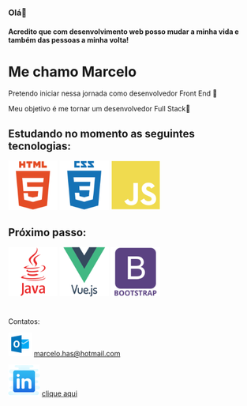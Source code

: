 ### Olá👋 
#### Acredito que com desenvolvimento web posso mudar a minha vida e também das pessoas a minha volta!
# Me chamo Marcelo # 

Pretendo iniciar nessa jornada como desenvolvedor Front End 🚀

Meu objetivo é me tornar um desenvolvedor Full Stack:dart:

## Estudando no momento as seguintes tecnologias: ##
<!-- in your header -->

<img src="https://raw.githubusercontent.com/devicons/devicon/master/icons/html5/html5-plain-wordmark.svg" heigth='100' width='100'/> <img src="https://raw.githubusercontent.com/devicons/devicon/master/icons/css3/css3-plain-wordmark.svg" heigth='100' width='100'/> <img src="https://raw.githubusercontent.com/devicons/devicon/master/icons/javascript/javascript-plain.svg" heigth='100' width='100'/>



## Próximo passo: ##
<img src="https://raw.githubusercontent.com/devicons/devicon/master/icons/java/java-plain-wordmark.svg" heigth='100' width='100'/> <img src="https://raw.githubusercontent.com/devicons/devicon/master/icons/vuejs/vuejs-original-wordmark.svg" heigth='100' width='100'/> <img src="https://raw.githubusercontent.com/devicons/devicon/master/icons/bootstrap/bootstrap-plain-wordmark.svg" heigth='100' width='100'/>

#
Contatos:

![email](https://github.com/Riquecelo/Riquecelo/blob/master/icons8-microsoft-outlook-48.png) 
marcelo.has@hotmail.com


![linkedin](https://github.com/Riquecelo/Riquecelo/blob/master/icons8-linkedin-64.png) 
[clique aqui](https://www.linkedin.com/in/marcelo-santos-26832a180)
